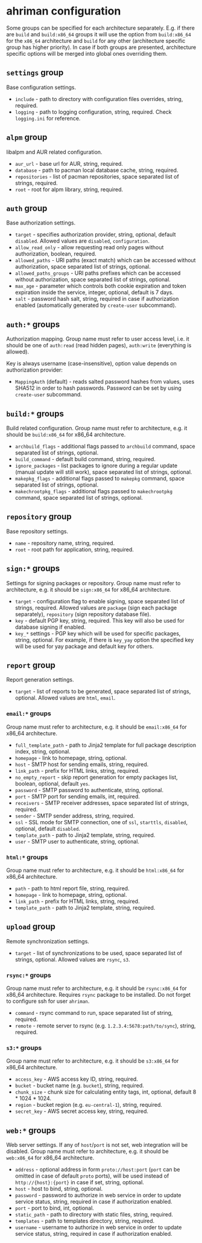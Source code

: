 # ahriman configuration

Some groups can be specified for each architecture separately. E.g. if there are `build` and `build:x86_64` groups it will use the option from `build:x86_64` for the `x86_64` architecture and `build` for any other (architecture specific group has higher priority). In case if both groups are presented, architecture specific options will be merged into global ones overriding them. 

## `settings` group

Base configuration settings.

* `include` - path to directory with configuration files overrides, string, required.
* `logging` - path to logging configuration, string, required. Check `logging.ini` for reference.

## `alpm` group

libalpm and AUR related configuration.

* `aur_url` - base url for AUR, string, required.
* `database` - path to pacman local database cache, string, required.
* `repositories` - list of pacman repositories, space separated list of strings, required.
* `root` - root for alpm library, string, required.

## `auth` group

Base authorization settings.

* `target` - specifies authorization provider, string, optional, default `disabled`. Allowed values are `disabled`, `configuration`.
* `allow_read_only` - allow requesting read only pages without authorization, boolean, required.
* `allowed_paths` - URI paths (exact match) which can be accessed without authorization, space separated list of strings, optional.
* `allowed_paths_groups` - URI paths prefixes which can be accessed without authorization, space separated list of strings, optional.
* `max_age` - parameter which controls both cookie expiration and token expiration inside the service, integer, optional, default is 7 days.
* `salt` - password hash salt, string, required in case if authorization enabled (automatically generated by `create-user` subcommand).

## `auth:*` groups

Authorization mapping. Group name must refer to user access level, i.e. it should be one of `auth:read` (read hidden pages), `auth:write` (everything is allowed).

Key is always username (case-insensitive), option value depends on authorization provider:

* `MappingAuth` (default) - reads salted password hashes from values, uses SHA512 in order to hash passwords. Password can be set by using `create-user` subcommand.

## `build:*` groups

Build related configuration. Group name must refer to architecture, e.g. it should be `build:x86_64` for x86_64 architecture.

* `archbuild_flags` - additional flags passed to `archbuild` command, space separated list of strings, optional.
* `build_command` - default build command, string, required.
* `ignore_packages` - list packages to ignore during a regular update (manual update will still work), space separated list of strings, optional.
* `makepkg_flags` - additional flags passed to `makepkg` command, space separated list of strings, optional.
* `makechrootpkg_flags` - additional flags passed to `makechrootpkg` command, space separated list of strings, optional.

## `repository` group

Base repository settings.

* `name` - repository name, string, required.
* `root` - root path for application, string, required.

## `sign:*` groups

Settings for signing packages or repository. Group name must refer to architecture, e.g. it should be `sign:x86_64` for x86_64 architecture.

* `target` - configuration flag to enable signing, space separated list of strings, required. Allowed values are `package` (sign each package separately), `repository` (sign repository database file).
* `key` - default PGP key, string, required. This key will also be used for database signing if enabled.
* `key_*` settings - PGP key which will be used for specific packages, string, optional. For example, if there is `key_yay` option the specified key will be used for yay package and default key for others.

## `report` group

Report generation settings.

* `target` - list of reports to be generated, space separated list of strings, optional. Allowed values are `html`, `email`.

### `email:*` groups

Group name must refer to architecture, e.g. it should be `email:x86_64` for x86_64 architecture.

* `full_template_path` - path to Jinja2 template for full package description index, string, optional.
* `homepage` - link to homepage, string, optional.
* `host` - SMTP host for sending emails, string, required.
* `link_path` - prefix for HTML links, string, required.
* `no_empty_report` - skip report generation for empty packages list, boolean, optional, default `yes`.
* `password` - SMTP password to authenticate, string, optional.
* `port` - SMTP port for sending emails, int, required.
* `receivers` - SMTP receiver addresses, space separated list of strings, required.
* `sender` - SMTP sender address, string, required.
* `ssl` - SSL mode for SMTP connection, one of `ssl`, `starttls`, `disabled`, optional, default `disabled`.
* `template_path` - path to Jinja2 template, string, required.
* `user` - SMTP user to authenticate, string, optional.

### `html:*` groups

Group name must refer to architecture, e.g. it should be `html:x86_64` for x86_64 architecture.

* `path` - path to html report file, string, required.
* `homepage` - link to homepage, string, optional.
* `link_path` - prefix for HTML links, string, required.
* `template_path` - path to Jinja2 template, string, required.

## `upload` group

Remote synchronization settings.

* `target` - list of synchronizations to be used, space separated list of strings, optional. Allowed values are `rsync`, `s3`.

### `rsync:*` groups

Group name must refer to architecture, e.g. it should be `rsync:x86_64` for x86_64 architecture. Requires `rsync` package to be installed. Do not forget to configure ssh for user `ahriman`.

* `command` - rsync command to run, space separated list of string, required.
* `remote` - remote server to rsync (e.g. `1.2.3.4:5678:path/to/sync`), string, required.

### `s3:*` groups

Group name must refer to architecture, e.g. it should be `s3:x86_64` for x86_64 architecture.

* `access_key` - AWS access key ID, string, required.
* `bucket` - bucket name (e.g. `bucket`), string, required.
* `chunk_size` - chunk size for calculating entity tags, int, optional, default 8 * 1024 * 1024.
* `region` - bucket region (e.g. `eu-central-1`), string, required.
* `secret_key` - AWS secret access key, string, required.

## `web:*` groups

Web server settings. If any of `host`/`port` is not set, web integration will be disabled. Group name must refer to architecture, e.g. it should be `web:x86_64` for x86_64 architecture.

* `address` - optional address in form `proto://host:port` (`port` can be omitted in case of default `proto` ports), will be used instead of `http://{host}:{port}` in case if set, string, optional.
* `host` - host to bind, string, optional.
* `password` - password to authorize in web service in order to update service status, string, required in case if authorization enabled.  
* `port` - port to bind, int, optional.
* `static_path` - path to directory with static files, string, required.
* `templates` - path to templates directory, string, required.
* `username` - username to authorize in web service in order to update service status, string, required in case if authorization enabled.  
